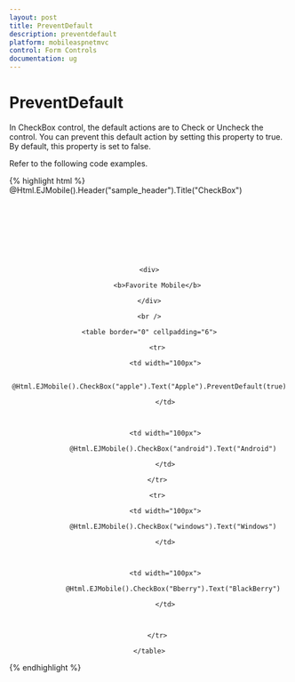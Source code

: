 ```yaml
---
layout: post
title: PreventDefault
description: preventdefault 
platform: mobileaspnetmvc
control: Form Controls
documentation: ug
---
```


# PreventDefault 

In CheckBox control, the default actions are to Check or Uncheck the control. You can prevent this default action by setting this property to true. By default, this property is set to false.

Refer to the following code examples.


{% highlight html %}
@Html.EJMobile().Header("sample_header").Title("CheckBox")

<div align="center" style="padding-top: 100px">

    <div>

        <b>Favorite Mobile</b>

    </div>

    <br />

    <table border="0" cellpadding="6">

        <tr>

            <td width="100px">

                @Html.EJMobile().CheckBox("apple").Text("Apple").PreventDefault(true)

            </td>



            <td width="100px">

                @Html.EJMobile().CheckBox("android").Text("Android")

            </td>

        </tr>

        <tr>

            <td width="100px">

                @Html.EJMobile().CheckBox("windows").Text("Windows")

            </td>



            <td width="100px">

                @Html.EJMobile().CheckBox("Bberry").Text("BlackBerry")

            </td>



        </tr>

    </table>

</div>
{% endhighlight %}


